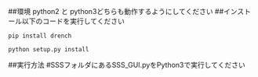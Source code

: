 ##環境
python2 と python3どちらも動作するようにしてください
##インストール以下のコードを実行してください

`pip install drench`

`python setup.py install`


##実行方法
#SSSフォルダにあるSSS_GUI.pyをPython3で実行してください

